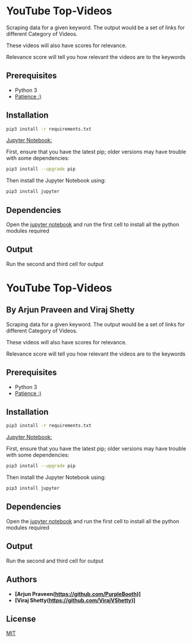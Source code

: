 # YouTube Top-Videos



Scraping data for a given keyword. The output would be a set of links for different Category of Videos.

These videos will also have scores for relevance.

Relevance score will tell you how relevant the videos are to the keywords
## Prerequisites
* Python 3
* [Patience :)](https://medium.com/level-up-web/youtube-background-music-for-coding-99b592a74dc8)



## Installation
```bash
pip3 install -r requirements.txt
```

[Jupyter Notebook: ](https://jupyter.readthedocs.io/en/latest/index.html)


First, ensure that you have the latest pip; older versions may have trouble with some dependencies:
```bash
pip3 install --upgrade pip
```

Then install the Jupyter Notebook using:
```bash
pip3 install jupyter
```


## Dependencies

Open the [jupyter notebook](https://github.com/YouTubeScraper/Top-Videos/blob/master/yt.ipynb) and run
the first cell to install all the python modules required

## Output
Run the second and third cell for output

# YouTube Top-Videos

## By Arjun Praveen and Viraj Shetty

Scraping data for a given keyword. The output would be a set of links for different Category of Videos.

These videos will also have scores for relevance.

Relevance score will tell you how relevant the videos are to the keywords
## Prerequisites
* Python 3
* [Patience :)](https://medium.com/level-up-web/youtube-background-music-for-coding-99b592a74dc8)



## Installation
```bash
pip3 install -r requirements.txt
```

[Jupyter Notebook: ](https://jupyter.readthedocs.io/en/latest/index.html)


First, ensure that you have the latest pip; older versions may have trouble with some dependencies:
```bash
pip3 install --upgrade pip
```

Then install the Jupyter Notebook using:
```bash
pip3 install jupyter
```


## Dependencies

Open the [jupyter notebook](https://github.com/YouTubeScraper/Top-Videos/blob/master/yt.ipynb) and run
the first cell to install all the python modules required

## Output
Run the second and third cell for output

## Authors

* **[Arjun Praveen(https://github.com/PurpleBooth)]**
* **[Viraj Shetty(https://github.com/VirajVShetty)]**

## License
[MIT](https://choosealicense.com/licenses/mit/)
